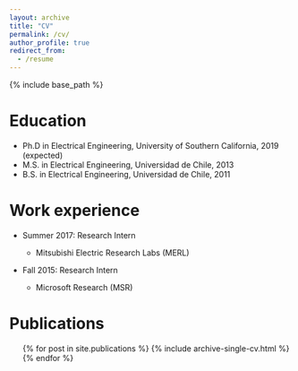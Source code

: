 ```yaml
---
layout: archive
title: "CV"
permalink: /cv/
author_profile: true
redirect_from:
  - /resume
---
```


{% include base_path %}

Education
======
* Ph.D in Electrical Engineering, University of Southern California, 2019 (expected)
* M.S. in Electrical Engineering, Universidad de Chile, 2013
* B.S. in Electrical Engineering, Universidad de Chile, 2011

Work experience
======
* Summer 2017: Research Intern
  * Mitsubishi Electric Research Labs (MERL)
  
* Fall 2015: Research Intern
  * Microsoft Research (MSR)
  

Publications
======
  <ul>{% for post in site.publications %}
    {% include archive-single-cv.html %}
  {% endfor %}</ul>
  

